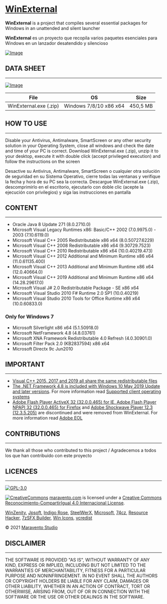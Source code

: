 # [WinExternal](https://www.maravento.com/p/winexternal.html)

**WinExternal** is a project that compiles several essential packages for Windows in an unattended and silent launcher

**WinExternal** es un proyecto que recopila varios paquetes esenciales para Windows en un lanzador desatendido y silencioso

[![Image](https://2.bp.blogspot.com/-iZ_fW9WYLHM/XOV_tAfCZkI/AAAAAAAAHW8/B-RdtgeEwX08oizgP3VDG-_kdWb95ngaQCLcBGAs/s1600/winexternal.png)](https://www.maravento.com/p/winexternal.html)

## DATA SHEET

---

[![Image](https://1.bp.blogspot.com/-Y_vVfquMvAE/WsOHgH6kY1I/AAAAAAAAD6Q/PPbPjbEBHH4YJDrcU6tE0ENbhHMroAmRQCLcBGAs/s1600/quick-download.png)](https://mega.nz/file/vUMlWCSJ#PCFEtS42gg0KlRFHB1drS0NheMDKWSiTO_oqSJGjJg8)

|File|OS|Size|
| :---: | :---: | :---: |
|WinExternal.exe (.zip)|Windows 7/8/10 x86 x64|450,5 MB|

## HOW TO USE

---

Disable your Antivirus, Antimalware, SmartScreen or any other security solution in your Operating System, close all windows and check the date and time of your PC is correct. Download WinExternal.exe (.zip), unzip it to your desktop, execute it with double click (accept privileged execution) and follow the instructions on the screen

Desactive su Antivirus, Antimalware, SmartScreen o cualquier otra solución de seguridad en su Sistema Operativo, cierre todas las ventanas y verifique la fecha y hora de su PC sea la correcta. Descargue WinExternal.exe (.zip), descomprimirlo en el escritorio, ejecutarlo con doble clic (acepte la ejecución con privilegios) y siga las instrucciones en pantalla

## CONTENT

---

- Oracle Java 8 Update 271 (8.0.2710.0)
- Microsoft Visual Legacy Runtimes x86: Basic/C++ 2002 (7.0.9975.0) - 2003 (7.10.6119.0)
- Microsoft Visual C++ 2005 Redistributable x86 x64 (8.0.50727.6229)
- Microsoft Visual C++ 2008 Redistributable x86 x64 (9.30729.7523)
- Microsoft Visual C++ 2010 Redistributable x86 x64 (10.0.40219.473)
- Microsoft Visual C++ 2012 Additional and Minimum Runtime x86 x64 (11.0.61135.400)
- Microsoft Visual C++ 2013 Additional and Minimum Runtime x86 x64 (12.0.40664.0)
- Microsoft Visual C++ 2019 Additional and Minimum Runtime x86 x64 (14.28.29617.0)
- Microsoft Visual J# 2.0 Redistributable Package - SE x86 x64
- Microsoft Visual Studio 2010 F# Runtime 2.0 SP1 (10.0.40219)
- Microsoft Visual Studio 2010 Tools for Office Runtime x86 x64 (10.0.60833.0)

### Only for Windows 7

- Microsoft Silverlight x86 x64 (5.1.50918.0)
- Microsoft NetFramework 4.8 (4.8.03761)
- Microsoft XNA Framework Redistributable 4.0 Refresh (4.0.30901.0)
- Microsoft Filter Pack 2.0 (KB2837594) x86 x64
- Microsoft Directx 9c Jun2010

## IMPORTANT

---

- [Visual C++ 2015, 2017 and 2019 all share the same redistributable files](https://support.microsoft.com/en-us/help/2977003/the-latest-supported-visual-c-downloads)
- [The .NET Framework 4.8 is included with Windows 10 May 2019 Update and later versions](https://docs.microsoft.com/en-us/dotnet/framework/install/on-windows-10#net-framework-48). For more information read [Supported client operating systems](https://docs.microsoft.com/en-us/dotnet/framework/get-started/system-requirements#supported-client-operating-systems)
- [Adobe Flash Player ActiveX 32 (32.0.0.465) for IE, Adobe Flash Player NPAPI 32 (32.0.0.465) for Firefox](https://helpx.adobe.com/es/flash-player/kb/installation-problems-flash-player-windows.html) and [Adobe Shockwave Player 12.3 (12.3.5.205)](https://fpdownload.macromedia.com/pub/flashplayer/latest/help/install_flash_player.exe) are discontinued and were removed from WinExternal. For more information read [Adobe EOL](https://www.adobe.com/es/products/flashplayer/end-of-life.html#:~:text=As%20previously%20announced%20in%20July,(%E2%80%9CEOL%20Date%E2%80%9D).)

## CONTRIBUTIONS

---

We thank all those who contributed to this project / Agradecemos a todos los que han contribuido con este proyecto

## LICENCES

---

[![GPL-3.0](https://img.shields.io/badge/License-GPLv3-blue.svg)](https://www.gnu.org/licenses/gpl.txt)

[![CreativeCommons](https://licensebuttons.net/l/by-sa/4.0/88x31.png)](http://creativecommons.org/licenses/by-sa/4.0/)
[maravento.com](https://www.maravento.com) is licensed under a [Creative Commons Reconocimiento-CompartirIgual 4.0 Internacional License](http://creativecommons.org/licenses/by-sa/4.0/).

[WinZenity](https://github.com/maravento/winzenity), [Jpsoft](https://jpsoft.com/), [Indigo Rose](https://www.indigorose.com/autoplay-media-studio/), [SteelWerX](https://fstaal01.home.xs4all.nl/swreg-us.html), [Microsoft](https://www.microsoft.com/), [74cz](http://74.cz/es/make-sfx/index.php), [Resource Hacker](http://www.angusj.com/resourcehacker/), [7zSFX Builder](https://sourceforge.net/projects/s-zipsfxbuilder/), [Win Icons](http://www.iconarchive.com/show/fs-icons-by-franksouza183/Places-folder-windows-icon.html), [vcredist](https://github.com/abbodi1406/vcredist)

© 2021 [Maravento Studio](https://www.maravento.com)

## DISCLAIMER

---

THE SOFTWARE IS PROVIDED "AS IS", WITHOUT WARRANTY OF ANY KIND, EXPRESS OR IMPLIED, INCLUDING BUT NOT LIMITED TO THE WARRANTIES OF MERCHANTABILITY, FITNESS FOR A PARTICULAR PURPOSE AND NONINFRINGEMENT. IN NO EVENT SHALL THE AUTHORS OR COPYRIGHT HOLDERS BE LIABLE FOR ANY CLAIM, DAMAGES OR OTHER LIABILITY, WHETHER IN AN ACTION OF CONTRACT, TORT OR OTHERWISE, ARISING FROM, OUT OF OR IN CONNECTION WITH THE SOFTWARE OR THE USE OR OTHER DEALINGS IN THE SOFTWARE.

